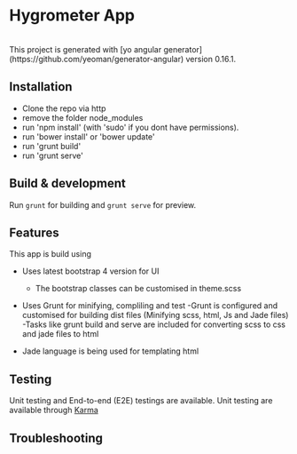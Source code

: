 
# Hygrometer App
<br />
This project is generated with [yo angular generator](https://github.com/yeoman/generator-angular) 
version 0.16.1.

## Installation 
- Clone the repo via http
- remove the folder node_modules
- run 'npm install' (with 'sudo' if you dont have permissions).
- run 'bower install' or 'bower update'
- run 'grunt build'
- run 'grunt serve'


## Build & development
Run `grunt` for building and `grunt serve` for preview.

## Features

This app is build using 

- Uses latest bootstrap 4 version for UI
	- The bootstrap classes can be customised in theme.scss

- Uses Grunt for minifying, compliling and test
 	-Grunt is configured and customised for building dist files (Minifying scss, html, Js and 	Jade files)
 	-Tasks like grunt build and serve are included for converting scss to css and jade files 	to html

- Jade language is being used for templating html



## Testing

Unit testing and End-to-end (E2E) testings are available.
Unit testing are available through [Karma](https://docs.angularjs.org/guide/unit-testing) 

## Troubleshooting

